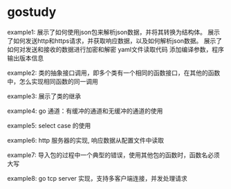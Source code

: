 # gostudy

example1:
展示了如何使用json包来解析json数据，并将其转换为结构体。
展示了如何发送http和https请求，并获取响应数据，以及如何解析json数据。
展示了如何对发送和接收的数据进行加密和解密
yaml文件读取代码
添加编译参数，程序输出版本信息

example2:
    类的抽象接口调用，即多个类有一个相同的函数接口，在其他的函数中，怎么实现相同函数的同一调用

example3:
    展示了类的继承

example4:
    go 通道：有缓冲的通道和无缓冲的通道的使用

example5:
    select case 的使用

example6:
    http 服务器的实现, 响应数据从配置文件中读取

example7:
    导入包的过程中一个典型的错误，使用其他包的函数时，函数名必须大写

example8:
    go tcp server 实现，支持多客户端连接，并发处理请求